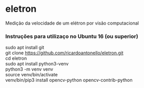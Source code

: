 # eletron  
Medição da velocidade de um elétron por visão computacional  


### Instruções para utilizaço no Ubuntu 16 (ou superior)  
sudo apt install git  
git clone https://github.com/ricardoantonello/eletron.git  
cd eletron  
sudo apt install python3-venv  
python3 -m venv venv   
source venv/bin/activate  
venv/bin/pip3 install opencv-python opencv-contrib-python   



